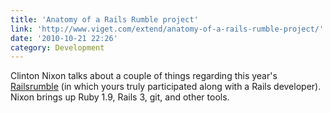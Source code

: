 ```yaml
---
title: 'Anatomy of a Rails Rumble project'
link: 'http://www.viget.com/extend/anatomy-of-a-rails-rumble-project/'
date: '2010-10-21 22:26'
category: Development
---
```


Clinton Nixon talks about a couple of things regarding this year's [Railsrumble](http://railsrumble.com) (in which yours truly participated along with a Rails developer). Nixon brings up Ruby 1.9, Rails 3, git, and other tools.
